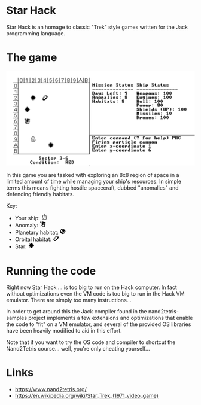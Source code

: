 # Star Hack

Star Hack is an homage to classic "Trek" style games written for the Jack programming language.

# The game

![Screenshot](https://github.com/DChristianson/nand2tetris-samples/blob/master/screenshots/starhack.png)

In this game you are tasked with exploring an 8x8 region of space in a limited amount of time while managing your ship's resources. In simple terms this means fighting hostile spacecraft, dubbed "anomalies" and defending friendly habitats. 

Key:

 * Your ship: ![ship](https://github.com/DChristianson/nand2tetris-samples/blob/master/StarHack/data/ship.png)
 * Anomaly: ![orbital](https://github.com/DChristianson/nand2tetris-samples/blob/master/StarHack/data/anomaly.png)
 * Planetary habitat: ![planet](https://github.com/DChristianson/nand2tetris-samples/blob/master/StarHack/data/planet.png)
 * Orbital habitat: ![orbital](https://github.com/DChristianson/nand2tetris-samples/blob/master/StarHack/data/orbital.png)
 * Star: ![star](https://github.com/DChristianson/nand2tetris-samples/blob/master/StarHack/data/star.png)

# Running the code

Right now Star Hack ... is too big to run on the Hack computer. In fact without optimizations even the VM code is too big to run in the Hack VM emulator. There are simply too many instructions...

In order to get around this the Jack compiler found in the nand2tetris-samples project implements a few extensions and optimizations that enable the code to "fit" on a VM emulator, and several of the provided OS libraries have been heavily modified to aid in this effort.

Note that if you want to try the OS code and compiler to shortcut the Nand2Tetris course... well, you're only cheating yourself... 

# Links
 * https://www.nand2tetris.org/
 * https://en.wikipedia.org/wiki/Star_Trek_(1971_video_game)
